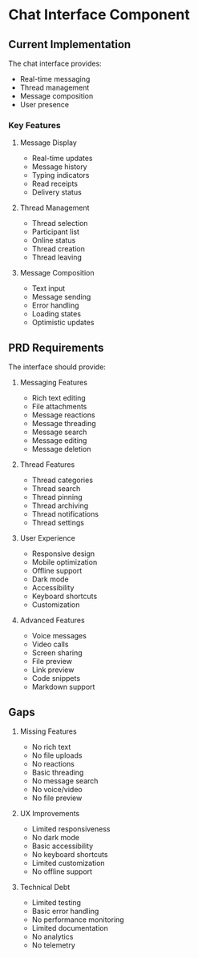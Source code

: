 # Chat Interface Component

## Current Implementation

The chat interface provides:
- Real-time messaging
- Thread management
- Message composition
- User presence

### Key Features
1. Message Display
   - Real-time updates
   - Message history
   - Typing indicators
   - Read receipts
   - Delivery status

2. Thread Management
   - Thread selection
   - Participant list
   - Online status
   - Thread creation
   - Thread leaving

3. Message Composition
   - Text input
   - Message sending
   - Error handling
   - Loading states
   - Optimistic updates

## PRD Requirements

The interface should provide:
1. Messaging Features
   - Rich text editing
   - File attachments
   - Message reactions
   - Message threading
   - Message search
   - Message editing
   - Message deletion

2. Thread Features
   - Thread categories
   - Thread search
   - Thread pinning
   - Thread archiving
   - Thread notifications
   - Thread settings

3. User Experience
   - Responsive design
   - Mobile optimization
   - Offline support
   - Dark mode
   - Accessibility
   - Keyboard shortcuts
   - Customization

4. Advanced Features
   - Voice messages
   - Video calls
   - Screen sharing
   - File preview
   - Link preview
   - Code snippets
   - Markdown support

## Gaps

1. Missing Features
   - No rich text
   - No file uploads
   - No reactions
   - Basic threading
   - No message search
   - No voice/video
   - No file preview

2. UX Improvements
   - Limited responsiveness
   - No dark mode
   - Basic accessibility
   - No keyboard shortcuts
   - Limited customization
   - No offline support

3. Technical Debt
   - Limited testing
   - Basic error handling
   - No performance monitoring
   - Limited documentation
   - No analytics
   - No telemetry 